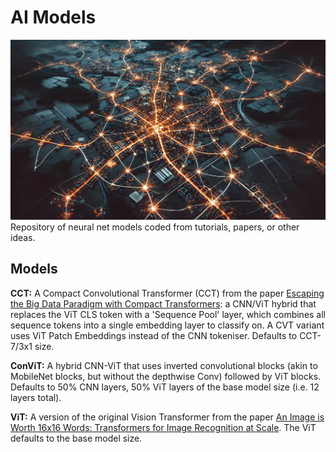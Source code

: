 # AI Models
<img src="images/nn_streets.png" alt_text="Neural net town image">
Repository of neural net models coded from tutorials, papers, or other ideas.

## Models
**CCT:** A Compact Convolutional Transformer (CCT) from the paper <a href="https://arxiv.org/pdf/2104.05704">Escaping the Big Data Paradigm with Compact Transformers</a>: a CNN/ViT hybrid that replaces the ViT CLS token with a 'Sequence Pool' layer, which combines all sequence tokens into a single embedding layer to classify on. A CVT variant uses ViT Patch Embeddings instead of the CNN tokeniser. Defaults to CCT-7/3x1 size.

**ConViT:** A hybrid CNN-ViT that uses inverted convolutional blocks (akin to MobileNet blocks, but without the depthwise Conv) followed by ViT blocks. Defaults to 50% CNN layers, 50% ViT layers of the base model size (i.e. 12 layers total).

**ViT:** A version of the original Vision Transformer from the paper <a href="https://arxiv.org/pdf/2010.11929">An Image is Worth 16x16 Words: Transformers for Image Recognition at Scale</a>. The ViT defaults to the base model size.
